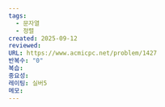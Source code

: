 ```yaml
---
tags:
  - 문자열
  - 정렬
created: 2025-09-12
reviewed:
URL: https://www.acmicpc.net/problem/1427
반복수: "0"
복습:
중요성:
레이팅: 실버5
메모:
---
```

